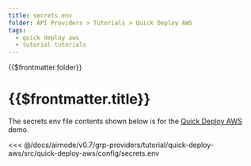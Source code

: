 ```yaml
---
title: secrets.env
folder: API Providers > Tutorials > Quick Deploy AWS
tags:
  - quick deploy aws
  - tutorial tutorials
---
```


<TitleSpan>{{$frontmatter.folder}}</TitleSpan>

# {{$frontmatter.title}}

<VersionWarning/>

The secrets.env file contents shown below is for the [Quick Deploy AWS](./)
demo.

<!-- prettier-ignore -->
<<< @/docs/airnode/v0.7/grp-providers/tutorial/quick-deploy-aws/src/quick-deploy-aws/config/secrets.env
